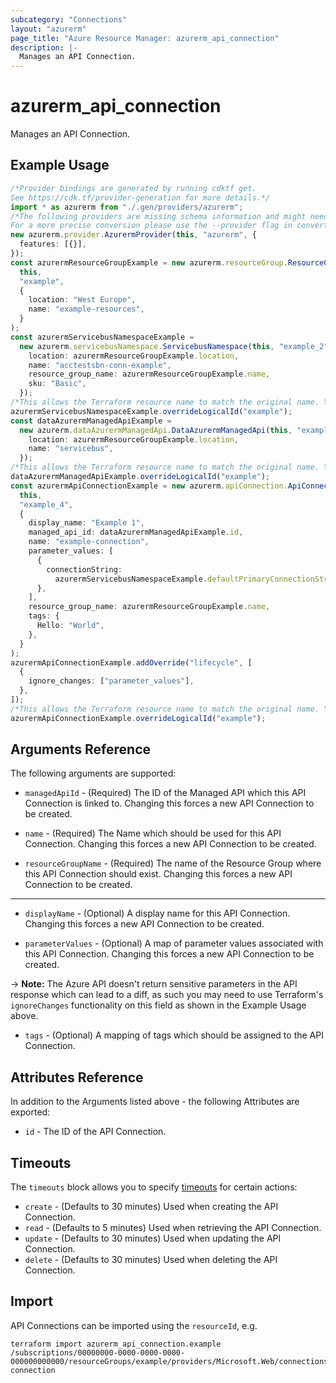 ```yaml
---
subcategory: "Connections"
layout: "azurerm"
page_title: "Azure Resource Manager: azurerm_api_connection"
description: |-
  Manages an API Connection.
---
```


# azurerm\_api\_connection

Manages an API Connection.

## Example Usage

```typescript
/*Provider bindings are generated by running cdktf get.
See https://cdk.tf/provider-generation for more details.*/
import * as azurerm from "./.gen/providers/azurerm";
/*The following providers are missing schema information and might need manual adjustments to synthesize correctly: azurerm.
For a more precise conversion please use the --provider flag in convert.*/
new azurerm.provider.AzurermProvider(this, "azurerm", {
  features: [{}],
});
const azurermResourceGroupExample = new azurerm.resourceGroup.ResourceGroup(
  this,
  "example",
  {
    location: "West Europe",
    name: "example-resources",
  }
);
const azurermServicebusNamespaceExample =
  new azurerm.servicebusNamespace.ServicebusNamespace(this, "example_2", {
    location: azurermResourceGroupExample.location,
    name: "acctestsbn-conn-example",
    resource_group_name: azurermResourceGroupExample.name,
    sku: "Basic",
  });
/*This allows the Terraform resource name to match the original name. You can remove the call if you don't need them to match.*/
azurermServicebusNamespaceExample.overrideLogicalId("example");
const dataAzurermManagedApiExample =
  new azurerm.dataAzurermManagedApi.DataAzurermManagedApi(this, "example_3", {
    location: azurermResourceGroupExample.location,
    name: "servicebus",
  });
/*This allows the Terraform resource name to match the original name. You can remove the call if you don't need them to match.*/
dataAzurermManagedApiExample.overrideLogicalId("example");
const azurermApiConnectionExample = new azurerm.apiConnection.ApiConnection(
  this,
  "example_4",
  {
    display_name: "Example 1",
    managed_api_id: dataAzurermManagedApiExample.id,
    name: "example-connection",
    parameter_values: [
      {
        connectionString:
          azurermServicebusNamespaceExample.defaultPrimaryConnectionString,
      },
    ],
    resource_group_name: azurermResourceGroupExample.name,
    tags: {
      Hello: "World",
    },
  }
);
azurermApiConnectionExample.addOverride("lifecycle", [
  {
    ignore_changes: ["parameter_values"],
  },
]);
/*This allows the Terraform resource name to match the original name. You can remove the call if you don't need them to match.*/
azurermApiConnectionExample.overrideLogicalId("example");

```

## Arguments Reference

The following arguments are supported:

*   `managedApiId` - (Required) The ID of the Managed API which this API Connection is linked to. Changing this forces a new API Connection to be created.

*   `name` - (Required) The Name which should be used for this API Connection. Changing this forces a new API Connection to be created.

*   `resourceGroupName` - (Required) The name of the Resource Group where this API Connection should exist. Changing this forces a new API Connection to be created.

***

*   `displayName` - (Optional) A display name for this API Connection. Changing this forces a new API Connection to be created.

*   `parameterValues` - (Optional) A map of parameter values associated with this API Connection. Changing this forces a new API Connection to be created.

\-> **Note:** The Azure API doesn't return sensitive parameters in the API response which can lead to a diff, as such you may need to use Terraform's `ignoreChanges` functionality on this field as shown in the Example Usage above.

* `tags` - (Optional) A mapping of tags which should be assigned to the API Connection.

## Attributes Reference

In addition to the Arguments listed above - the following Attributes are exported:

* `id` - The ID of the API Connection.

## Timeouts

The `timeouts` block allows you to specify [timeouts](https://www.terraform.io/language/resources/syntax#operation-timeouts) for certain actions:

* `create` - (Defaults to 30 minutes) Used when creating the API Connection.
* `read` - (Defaults to 5 minutes) Used when retrieving the API Connection.
* `update` - (Defaults to 30 minutes) Used when updating the API Connection.
* `delete` - (Defaults to 30 minutes) Used when deleting the API Connection.

## Import

API Connections can be imported using the `resourceId`, e.g.

```shell
terraform import azurerm_api_connection.example /subscriptions/00000000-0000-0000-0000-000000000000/resourceGroups/example/providers/Microsoft.Web/connections/example-connection
```

